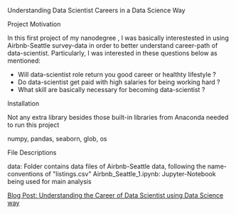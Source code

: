 Understanding Data Scientist Careers in a Data Science Way

Project Motivation

In this first project of my nanodegree , I was basically interestested in using Airbnb-Seattle survey-data in order to better understand career-path of data-scientist. Particularly, I was interested in these questions below as mentioned:

- Will data-scientist role return you good career or healthty lifestyle ?
- Do data-scientist get paid with high salaries for being working hard ?
- What skill are basically necessary for becoming data-scientist ?


Installation

Not any extra library besides those built-in libraries from Anaconda needed to run this project

numpy, pandas, seaborn, glob, os


File Descriptions

data: Folder contains data files of Airbnb-Seattle data, following the name-conventions of "listings.csv"
Airbnb_Seattle_1.ipynb: Jupyter-Notebook being used for main analysis


<a href="https://medium.com/@kangan312/understanding-data-science-as-a-career-2e968525e213">Blog Post: Understanding the Career of Data Scientist using Data Science way</a>
